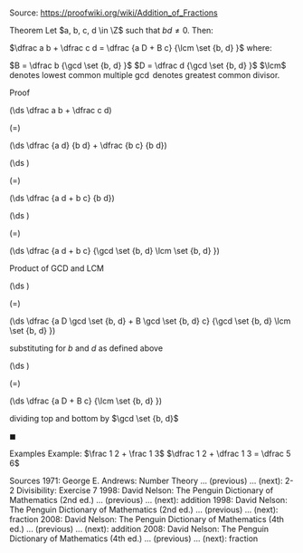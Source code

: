 # 

Source: https://proofwiki.org/wiki/Addition_of_Fractions



Theorem
Let $a, b, c, d \in \Z$ such that $b d \ne 0$.
Then:

$\dfrac a b + \dfrac c d = \dfrac {a D + B c} {\lcm \set {b, d} }$
where:

$B = \dfrac b {\gcd \set {b, d} }$
$D = \dfrac d {\gcd \set {b, d} }$
$\lcm$ denotes lowest common multiple
$\gcd$ denotes greatest common divisor.


Proof













\(\ds \dfrac a b + \dfrac c d\)

\(=\)







\(\ds \dfrac {a d} {b d} + \dfrac {b c} {b d}\)




















\(\ds \)

\(=\)







\(\ds \dfrac {a d + b c} {b d}\)




















\(\ds \)

\(=\)







\(\ds \dfrac {a d + b c} {\gcd \set {b, d} \lcm \set {b, d} }\)





Product of GCD and LCM














\(\ds \)

\(=\)







\(\ds \dfrac {a D \gcd \set {b, d} + B \gcd \set {b, d} c} {\gcd \set {b, d} \lcm \set {b, d} }\)





substituting for $b$ and $d$ as defined above














\(\ds \)

\(=\)







\(\ds \dfrac {a D + B c} {\lcm \set {b, d} }\)





dividing top and bottom by $\gcd \set {b, d}$



$\blacksquare$


Examples
Example: $\frac 1 2 + \frac 1 3$
$\dfrac 1 2 + \dfrac 1 3 = \dfrac 5 6$


Sources
1971: George E. Andrews: Number Theory ... (previous) ... (next): $\text {2-2}$ Divisibility: Exercise $7$
1998: David Nelson: The Penguin Dictionary of Mathematics (2nd ed.) ... (previous) ... (next): addition
1998: David Nelson: The Penguin Dictionary of Mathematics (2nd ed.) ... (previous) ... (next): fraction
2008: David Nelson: The Penguin Dictionary of Mathematics (4th ed.) ... (previous) ... (next): addition
2008: David Nelson: The Penguin Dictionary of Mathematics (4th ed.) ... (previous) ... (next): fraction




